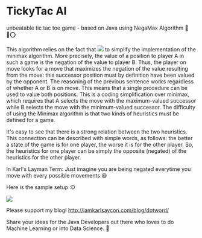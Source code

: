 # TickyTac AI
unbeatable tic tac toe game - based on Java using NegaMax Algorithm 👀❌⭕️

This algorithm relies on the fact that ![](https://wikimedia.org/api/rest_v1/media/math/render/svg/e64fb74b232e7412ce1967d786e07fd56b08296f)
to simplify the implementation of the minimax algorithm. More precisely, the value of a position to player A 
in such a game is the negation of the value to player B. Thus, the player on move looks for a move that maximizes 
the negation of the value resulting from the move: this successor position must by definition have been valued by the opponent. 
The reasoning of the previous sentence works regardless of whether A or B is on move. This means that a single procedure can be 
used to value both positions. This is a coding simplification over minimax, which requires that A selects the move with the maximum-valued successor while B selects the move with the minimum-valued successor. 
The difficulty of using the Minimax algorithm is that two kinds of heuristics must be defined for a game. 

It's easy to see that there is a strong relation between the two heuristics. This connection can be described with simple words, 
as follows: the better a state of the game is for one player, the worse it is for the other player. 
So, the heuristics for one player can be simply the opposite (negated) of the heuristics for the other player.

In Karl's Layman Term: Just imagine you are being negated everytime you move with every possible movements 😆

Here is the sample setup :D

![](https://media.giphy.com/media/Tf3Qy3PFAWebrLnUKn/giphy.gif)

Please support 
my blog!
http://iamkarlsaycon.com/blog/dotword/

Share your ideas for the Java Developers out there who loves to do Machine Learning or into Data Science. 🤘
